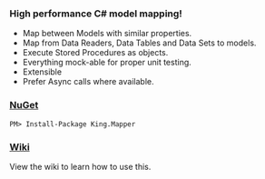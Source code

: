 ### High performance C# model mapping!
+ Map between Models with similar properties.
+ Map from Data Readers, Data Tables and Data Sets to models.
+ Execute Stored Procedures as objects.
+ Everything mock-able for proper unit testing.
+ Extensible
+ Prefer Async calls where available.

### [NuGet](https://www.nuget.org/packages/King.Mapper)
```
PM> Install-Package King.Mapper
```

### [Wiki](https://github.com/jefking/King.Mapper/wiki)
View the wiki to learn how to use this.
